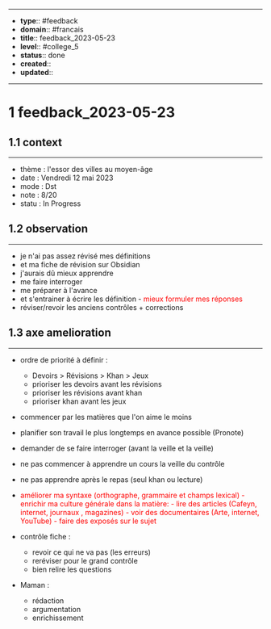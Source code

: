 

---
- **type**:: #feedback
- **domain**:: #francais 
- **title**:: feedback_2023-05-23
- **level**:: #college_5
- **status**:: done
- **created**::
- **updated**:: 
---

# 1	feedback_2023-05-23


## 1.1	context
---


- thème :  l'essor des villes au moyen-âge
- date : Vendredi 12 mai 2023
- mode : Dst
- note : 8/20
- statu : In Progress

## 1.2	observation
---

- je n'ai pas assez révisé mes définitions 
- et ma fiche de révision sur Obsidian 
- j'aurais dû mieux apprendre 
- me faire interroger 
-  me préparer à l'avance
- et s'entrainer à écrire les définition
-<font color="#ff0000"> mieux formuler mes réponses</font>
- réviser/revoir les anciens contrôles + corrections

## 1.3	axe amelioration
---

- ordre de priorité à définir :
	- Devoirs > Révisions > Khan > Jeux
	- prioriser les devoirs avant les révisions
	- prioriser les révisions avant khan
	- prioriser khan avant les jeux
- commencer par les matières que l'on aime le moins
- planifier son travail le plus longtemps en avance possible (Pronote)
- demander de se faire interroger (avant la veille et la veille)
- ne pas commencer à apprendre un cours la veille du contrôle
- ne pas apprendre après le repas (seul khan ou lecture)
- <font color="#ff0000">améliorer ma syntaxe (orthographe, grammaire et champs lexical)</font>
<font color="#ff0000">	- enrichir ma culture générale dans la matière:</font>
<font color="#ff0000">		- lire des articles (Cafeyn, internet, journaux , magazines)</font>
<font color="#ff0000">		- voir des documentaires (Arte, internet, YouTube)</font>
<font color="#ff0000">		- faire des exposés sur le sujet</font>

- contrôle fiche : 
	- revoir ce qui ne va pas (les erreurs)
	- reréviser pour le grand contrôle
	- bien relire les questions

- Maman : 
	- rédaction
	- argumentation
	- enrichissement
	 